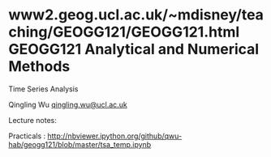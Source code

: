 www2.geog.ucl.ac.uk/~mdisney/teaching/GEOGG121/GEOGG121.html
GEOGG121 Analytical and Numerical Methods
========

Time Series Analysis

Qingling Wu qingling.wu@ucl.ac.uk

Lecture notes: 

Practicals : http://nbviewer.ipython.org/github/qwu-hab/geogg121/blob/master/tsa_temp.ipynb



